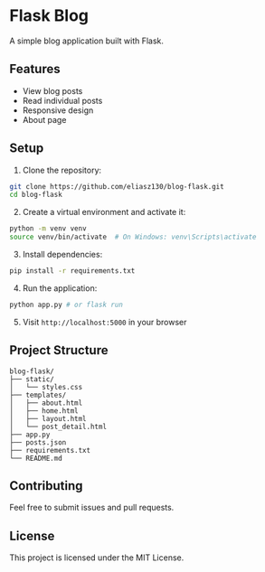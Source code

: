 # Flask Blog

A simple blog application built with Flask.

## Features

- View blog posts
- Read individual posts
- Responsive design
- About page

## Setup

1. Clone the repository:
```bash
git clone https://github.com/eliasz130/blog-flask.git
cd blog-flask
```

2. Create a virtual environment and activate it:
```bash
python -m venv venv
source venv/bin/activate  # On Windows: venv\Scripts\activate
```

3. Install dependencies:
```bash
pip install -r requirements.txt
```

4. Run the application:
```bash
python app.py # or flask run
```

5. Visit `http://localhost:5000` in your browser

## Project Structure

```
blog-flask/
├── static/
│   └── styles.css
├── templates/
│   ├── about.html
│   ├── home.html
│   ├── layout.html
│   └── post_detail.html
├── app.py
├── posts.json
├── requirements.txt
└── README.md
```

## Contributing

Feel free to submit issues and pull requests.

## License

This project is licensed under the MIT License.